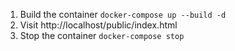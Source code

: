 1. Build the container
`docker-compose up --build -d`
2. Visit http://localhost/public/index.html
3. Stop the container
`docker-compose stop`



